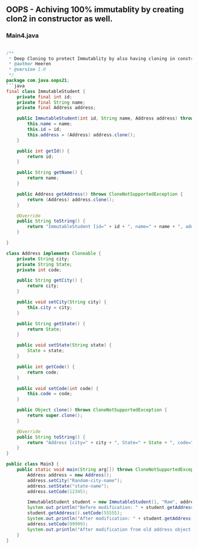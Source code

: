## OOPS - Achiving 100% immutablity by creating clon2 in constructor as well.

### Main4.java

```java

/** 
 * Deep Cloning to protect Immutablity by also having cloning in constructor
 * @author Heeren
 * @version 1.0
 */
package com.java.oops21;
```java
final class ImmutableStudent {
	private final int id;
	private final String name;
	private final Address address;

	public ImmutableStudent(int id, String name, Address address) throws CloneNotSupportedException {
		this.name = name;
		this.id = id;
		this.address = (Address) address.clone();
	}

	public int getId() {
		return id;
	}

	public String getName() {
		return name;
	}

	public Address getAddress() throws CloneNotSupportedException {
		return (Address) address.clone();
	}

	@Override
	public String toString() {
		return "ImmutableStudent [id=" + id + ", name=" + name + ", address=" + address + "]";
	}

}

class Address implements Cloneable {
	private String city;
	private String State;
	private int code;

	public String getCity() {
		return city;
	}

	public void setCity(String city) {
		this.city = city;
	}

	public String getState() {
		return State;
	}

	public void setState(String state) {
		State = state;
	}

	public int getCode() {
		return code;
	}

	public void setCode(int code) {
		this.code = code;
	}

	public Object clone() throws CloneNotSupportedException {
		return super.clone();
	}

	@Override
	public String toString() {
		return "Address [city=" + city + ", State=" + State + ", code=" + code + "]";
	}
}

public class Main3 {
	public static void main(String arg[]) throws CloneNotSupportedException {
		Address address = new Address();
		address.setCity("Random-city-name");
		address.setState("state-name");
		address.setCode(12345);

		ImmutableStudent student = new ImmutableStudent(1, "Ram", address);
		System.out.println("Before modification: " + student.getAddress().getCode());
		student.getAddress().setCode(55555);
		System.out.println("After modification: " + student.getAddress().getCode());
		address.setCode(99999);
		System.out.println("After modification from old address object reference " + student);
	}
}
```
